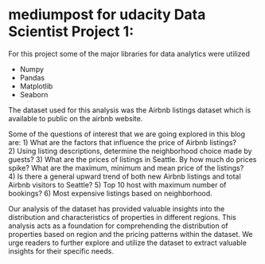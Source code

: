 # mediumpost for udacity Data Scientist Project 1:

For this project some of the major libraries for data analytics were utilized
  - Numpy
  - Pandas
  - Matplotlib
  - Seaborn

The dataset used for this analysis was the Airbnb listings dataset which is available to public on the airbnb website.

Some of the questions of interest that we are going explored in this blog are:
    1) What are the factors that influence the price of Airbnb listings?    
    2) Using listing descriptions, determine the neighborhood choice made by guests?
    3) What are the prices of listings in Seattle. By how much do prices spike? What are the maximum, minimum and mean price of the listings?    
    4) Is there a general upward trend of both new Airbnb listings and total Airbnb visitors to Seattle?
    5) Top 10 host with maximum number of bookings?
    6) Most expensive listings based on neighborhood.

Our analysis of the dataset has provided valuable insights into the distribution and characteristics of properties in different regions.
This analysis acts as a foundation for comprehending the distribution of properties based on region and the pricing patterns within the dataset. 
We urge readers to further explore and utilize the dataset to extract valuable insights for their specific needs.
